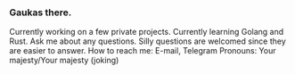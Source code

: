 ### Gaukas there.

Currently working on a few private projects.
Currently learning Golang and Rust.
Ask me about any questions. Silly questions are welcomed since they are easier to answer.
How to reach me: E-mail, Telegram
Pronouns: Your majesty/Your majesty (joking)
<!--
**Gaukas/Gaukas** is a ✨ _special_ ✨ repository because its `README.md` (this file) appears on your GitHub profile.

Here are some ideas to get you started:

- 🔭 I’m currently working on ...
- 🌱 I’m currently learning ...
- 👯 I’m looking to collaborate on ...
- 📫 How to reach me: ...
- 😄 Pronouns: ...
- 🤔 I’m looking for help with ...
- 💬 Ask me about ...
- ⚡ Fun fact: ...
-->
